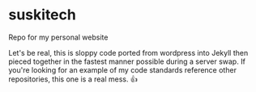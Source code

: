 # suskitech
Repo for my personal website

Let's be real, this is sloppy code ported from wordpress into Jekyll then pieced together in the fastest manner possible during a server swap. If you're looking for an example of my code standards reference other repositories, this one is a real mess. :thumbsup:
